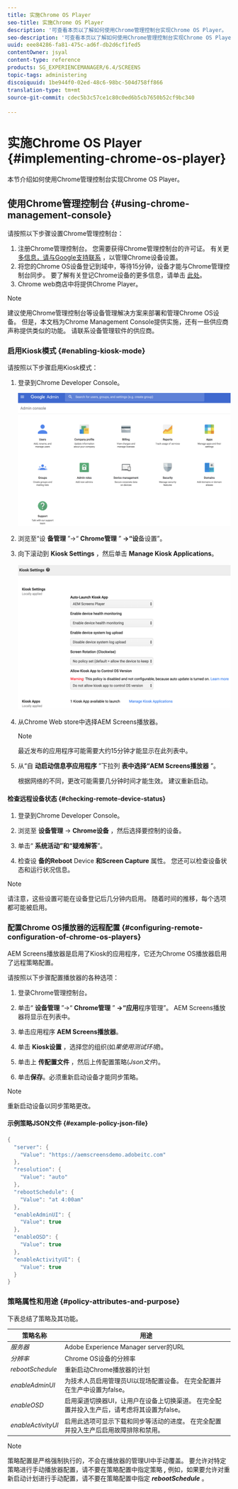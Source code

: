 ```yaml
---
title: 实施Chrome OS Player
seo-title: 实施Chrome OS Player
description: '可查看本页以了解如何使用Chrome管理控制台实现Chrome OS Player。  '
seo-description: '可查看本页以了解如何使用Chrome管理控制台实现Chrome OS Player。  '
uuid: eee84286-fa81-475c-ad6f-db2d6cf1fed5
contentOwner: jsyal
content-type: reference
products: SG_EXPERIENCEMANAGER/6.4/SCREENS
topic-tags: administering
discoiquuid: 1be944f0-02ed-48c6-98bc-504d758ff866
translation-type: tm+mt
source-git-commit: cdec5b3c57ce1c80c0ed6b5cb7650b52cf9bc340

---
```



# 实施Chrome OS Player {#implementing-chrome-os-player}

本节介绍如何使用Chrome管理控制台实现Chrome OS Player。

## 使用Chrome管理控制台 {#using-chrome-management-console}

请按照以下步骤设置Chrome管理控制台：

1. 注册Chrome管理控制台。 您需要获得Chrome管理控制台的许可证。 有关更 [多信息，请与Google支持联系](https://support.google.com/chrome/a/answer/1375678?hl=en&ref_topic=2935995) ，以管理Chrome设备设置。
1. 将您的Chrome OS设备登记到域中，等待15分钟，设备才能与Chrome管理控制台同步。 要了解有关登记Chrome设备的更多信息，请单击 [此处](https://support.google.com/chrome/a/answer/1360534?hl=en)。
1. Chrome web商店中将提供Chrome Player。

>[!NOTE]
>
>建议使用Chrome管理控制台等设备管理解决方案来部署和管理Chrome OS设备。 但是，本文档为Chrome Management Console提供实施，还有一些供应商声称提供类似的功能。 请联系设备管理软件的供应商。

### 启用Kiosk模式 {#enabling-kiosk-mode}

请按照以下步骤启用Kiosk模式：

1. 登录到Chrome Developer Console。

   ![screen_shot_2017-12-08at20303pm](assets/screen_shot_2017-12-08at20303pm.png)

1. 浏览至“设 **备管理** ”→“ **Chrome管理** ” **→“设**&#x200B;备设置”。
1. 向下滚动到 **Kiosk Settings** ，然后单击 **Manage Kiosk Applications**。

   ![亭](assets/kiosk.png)

1. 从Chrome Web store中选择AEM Screens播放器。

   >[!NOTE]
   >
   >最近发布的应用程序可能需要大约15分钟才能显示在此列表中。

1. 从“自 **动启动信息亭应用程序** ”下拉列 **表中选择“AEM Screens播放器** ”。

   根据网络的不同，更改可能需要几分钟时间才能生效。 建议重新启动。

#### 检查远程设备状态 {#checking-remote-device-status}

1. 登录到Chrome Developer Console。
1. 浏览至 **设备管理** → **Chrome设备** ，然后选择要控制的设备。

1. 单击“ **系统活动”和“疑难解答**”。
1. 检查设 **备的Reboot** Device **和Screen Capture** 属性。 您还可以检查设备状态和运行状况信息。

>[!NOTE]
>
>请注意，这些设置可能在设备登记后几分钟内启用。 随着时间的推移，每个选项都可能被启用。

### 配置Chrome OS播放器的远程配置 {#configuring-remote-configuration-of-chrome-os-players}

AEM Screens播放器是启用了Kiosk的应用程序，它还为Chrome OS播放器启用了远程策略配置。

请按照以下步骤配置播放器的各种选项：

1. 登录Chrome管理控制台。
1. 单击“ **设备管理** ”→“ **Chrome管理** ” **→“应用**&#x200B;程序管理”。 AEM Screens播放器将显示在列表中。

1. 单击应用程序 **AEM Screens播放器**。
1. 单击 **Kiosk设置** ，选择您的组织(如&#x200B;*果使用测试环境*)。

1. 单击上 **传配置文件** ，然后上传配置策略(*Json文件*)。

1. 单击&#x200B;**保存**。必须重新启动设备才能同步策略。

>[!NOTE]
>
>重新启动设备以同步策略更改。

#### 示例策略JSON文件 {#example-policy-json-file}

```java
{
  "server": {
    "Value": "https://aemscreensdemo.adobeitc.com"
  },
  "resolution": {
    "Value": "auto"
  },
  "rebootSchedule": {
    "Value": "at 4:00am"
  },
  "enableAdminUI": {
    "Value": true
  },
  "enableOSD": {
    "Value": true
  },
  "enableActivityUI": {
    "Value": true
  }
}
```

### 策略属性和用途 {#policy-attributes-and-purpose}

下表总结了策略及其功能。

| **策略名称** | **用途** |
|---|---|
| *服务器* | Adobe Experience Manager server的URL |
| *分辨率* | Chrome OS设备的分辨率 |
| *rebootSchedule* | 重新启动Chrome播放器的计划 |
| *enableAdminUI* | 为技术人员启用管理员UI以现场配置设备。 在完全配置并在生产中设置为false。 |
| *enableOSD* | 启用渠道切换器UI，让用户在设备上切换渠道。 在完全配置并投入生产后，请考虑将其设置为false。 |
| *enableActivityUI* | 启用此选项可显示下载和同步等活动的进度。 在完全配置并投入生产后启用故障排除和禁用。 |

>[!NOTE]
>
>策略配置是严格强制执行的，不会在播放器的管理UI中手动覆盖。 要允许对特定策略进行手动播放器配置，请不要在策略配置中指定策略 ***,*** 例如，如果要允许对重新启动计划进行手动配置，请不要在策略配置中指定 ***rebootSchedule*** 。

